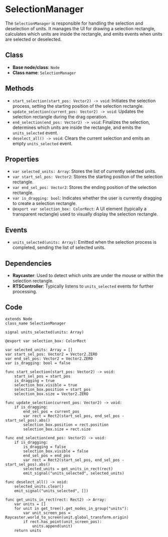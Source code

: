 # SelectionManager

The `SelectionManager` is responsible for handling the selection and deselection of units. It manages the UI for drawing a selection rectangle, calculates which units are inside the rectangle, and emits events when units are selected or deselected.

## **Class**

- **Base node/class**: `Node`
- **Class name**: `SelectionManager`

## **Methods**

- `start_selection(start_pos: Vector2) -> void`: Initiates the selection process, setting the starting position of the selection rectangle.
- `update_selection(current_pos: Vector2) -> void`: Updates the selection rectangle during the drag operation.
- `end_selection(end_pos: Vector2) -> void`: Finalizes the selection, determines which units are inside the rectangle, and emits the `units_selected` event.
- `deselect_all() -> void`: Clears the current selection and emits an empty `units_selected` event.

## **Properties**

- `var selected_units: Array`: Stores the list of currently selected units.
- `var start_sel_pos: Vector2`: Stores the starting position of the selection rectangle.
- `var end_sel_pos: Vector2`: Stores the ending position of the selection rectangle.
- `var is_dragging: bool`: Indicates whether the user is currently dragging to create a selection rectangle.
- `@export var selection_box: ColorRect`: A UI element (typically a transparent rectangle) used to visually display the selection rectangle.

## **Events**

- `units_selected(units: Array)`: Emitted when the selection process is completed, sending the list of selected units.

## **Dependencies**

- **Raycaster**: Used to detect which units are under the mouse or within the selection rectangle.
- **RTSController**: Typically listens to `units_selected` events for further processing.

## Code

```gdscript
extends Node
class_name SelectionManager

signal units_selected(units: Array)

@export var selection_box: ColorRect

var selected_units: Array = []
var start_sel_pos: Vector2 = Vector2.ZERO
var end_sel_pos: Vector2 = Vector2.ZERO
var is_dragging: bool = false

func start_selection(start_pos: Vector2) -> void:
    start_sel_pos = start_pos
    is_dragging = true
    selection_box.visible = true
    selection_box.position = start_pos
    selection_box.size = Vector2.ZERO

func update_selection(current_pos: Vector2) -> void:
    if is_dragging:
        end_sel_pos = current_pos
        var rect = Rect2(start_sel_pos, end_sel_pos - start_sel_pos).abs()
        selection_box.position = rect.position
        selection_box.size = rect.size

func end_selection(end_pos: Vector2) -> void:
    if is_dragging:
        is_dragging = false
        selection_box.visible = false
        end_sel_pos = end_pos
        var rect = Rect2(start_sel_pos, end_sel_pos - start_sel_pos).abs()
        selected_units = get_units_in_rect(rect)
        emit_signal("units_selected", selected_units)

func deselect_all() -> void:
    selected_units.clear()
    emit_signal("units_selected", [])

func get_units_in_rect(rect: Rect2) -> Array:
    var units = []
    for unit in get_tree().get_nodes_in_group("units"):
        var unit_screen_pos = Raycaster.world_to_screen(unit.global_transform.origin)
        if rect.has_point(unit_screen_pos):
            units.append(unit)
    return units

```